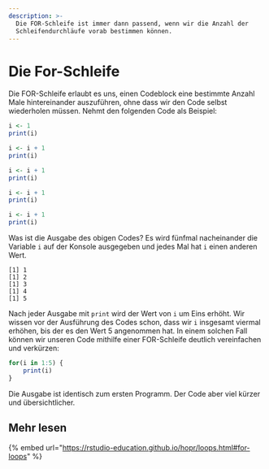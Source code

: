 ```yaml
---
description: >-
  Die FOR-Schleife ist immer dann passend, wenn wir die Anzahl der
  Schleifendurchläufe vorab bestimmen können.
---
```


# Die For-Schleife

Die FOR-Schleife erlaubt es uns, einen Codeblock eine bestimmte Anzahl Male hintereinander auszuführen, ohne dass wir den Code selbst wiederholen müssen. Nehmt den folgenden Code als Beispiel:

```r
i <- 1
print(i)

i <- i + 1
print(i)

i <- i + 1
print(i)

i <- i + 1
print(i)

i <- i + 1
print(i)
```

Was ist die Ausgabe des obigen Codes? Es wird fünfmal nacheinander die Variable `i` auf der Konsole ausgegeben und jedes Mal hat `i` einen anderen Wert.&#x20;

```
[1] 1
[1] 2
[1] 3
[1] 4
[1] 5
```

Nach jeder Ausgabe mit `print` wird der Wert von `i` um Eins erhöht. Wir wissen vor der Ausführung des Codes schon, dass wir `i` insgesamt viermal erhöhen, bis der es den Wert 5 angenommen hat. In einem solchen Fall können wir unseren Code mithilfe einer FOR-Schleife deutlich vereinfachen und verkürzen:

```r
for(i in 1:5) {
    print(i)
}
```

Die Ausgabe ist identisch zum ersten Programm. Der Code aber viel kürzer und übersichtlicher.

## Mehr lesen

{% embed url="https://rstudio-education.github.io/hopr/loops.html#for-loops" %}
